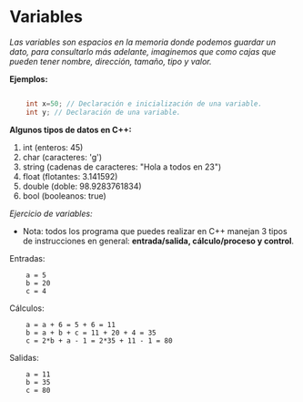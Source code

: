 
# Variables

*Las variables son espacios en la memoria donde podemos guardar un dato, para consultarlo más adelante, imaginemos que como cajas que pueden tener nombre, dirección, tamaño, tipo y valor.*

**Ejemplos:**
```cpp

    int x=50; // Declaración e inicialización de una variable. 
    int y; // Declaración de una variable.

```

**Algunos tipos de datos en C++:**

1. int (enteros: 45)
2. char (caracteres: 'g')
3. string (cadenas de caracteres: "Hola a todos en 23")
4. float (flotantes: 3.141592)
5. double (doble: 98.9283761834)
6. bool (booleanos: true)

*Ejercicio de variables:*

* Nota: todos los programa que puedes realizar en C++ manejan 3 tipos de instrucciones en general: **entrada/salida, cálculo/proceso y control**.

Entradas:
```
    a = 5
    b = 20
    c = 4

```

Cálculos:
```
    a = a + 6 = 5 + 6 = 11
    b = a + b + c = 11 + 20 + 4 = 35
    c = 2*b + a - 1 = 2*35 + 11 - 1 = 80

```

Salidas:
```
    a = 11
    b = 35
    c = 80

```
